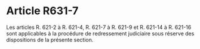 # Article R631-7

Les articles R. 621-2 à R. 621-4, R. 621-7 à R. 621-9 et R. 621-14 à R. 621-16 sont applicables à la procédure de redressement judiciaire sous réserve des dispositions de la présente section.
